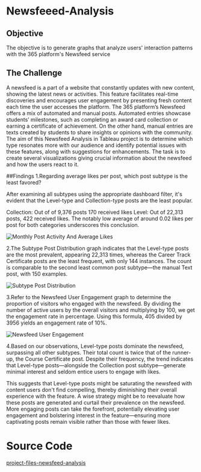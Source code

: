 # Newsfeeed-Analysis

## Objective
The objective is to generate graphs that analyze users' interaction patterns with the 365 platform's Newsfeed service

## The Challenge
A newsfeed is a part of a website that constantly updates with new content, showing the latest news or activities. This feature facilitates real-time discoveries and encourages user engagement by presenting fresh content each time the user accesses the platform.
The 365 platform’s Newsfeed offers a mix of automated and manual posts. Automated entries showcase students’ milestones, such as completing an award card collection or earning a certificate of achievement. On the other hand, manual entries are texts created by students to share insights or opinions with the community.
The aim of this Newsfeed Analysis in Tableau project is to determine which type resonates more with our audience and identify potential issues with these features, along with suggestions for enhancements. The task is to create several visualizations giving crucial information about the newsfeed and how the users react to it.

##Findings
1.Regarding average likes per post, which post subtype is the least favored?

After examining all subtypes using the appropriate dashboard filter, it's evident that the Level-type and Collection-type posts are the least popular.

Collection: Out of of 9,376 posts 170 received likes
Level: Out of 22,313 posts, 422 received likes.
The notably low average of around 0.02 likes per post for both categories underscores this conclusion.

![Monthly Post Activity And Average Likes](https://github.com/e-okiya/Newsfeeed-Analysis/assets/142568037/51a60a7f-9594-4bc7-9a1a-f017e16b2829)

2.The Subtype Post Distribution graph indicates that the Level-type posts are the most prevalent, appearing 22,313 times, whereas the Career Track Certificate posts are the least frequent, with only 144 instances. The count is comparable to the second least common post subtype—the manual Text post, with 150 examples.

![Subtype Post Distribution](https://github.com/e-okiya/Newsfeeed-Analysis/assets/142568037/21a0657b-141f-45b5-ae15-27eeeaf91e40)

3.Refer to the Newsfeed User Engagement graph to determine the proportion of visitors who engaged with the newsfeed. By dividing the number of active users by the overall visitors and multiplying by 100, we get the engagement rate in percentage. Using this formula, 405 divided by 3956 yields an engagement rate of 10%.

![Newsfeed User Engagement](https://github.com/e-okiya/Newsfeeed-Analysis/assets/142568037/748d4a7e-e85b-43f4-bc7d-1a60913612c2)

4.Based on our observations, Level-type posts dominate the newsfeed, surpassing all other subtypes. Their total count is twice that of the runner-up, the Course Certificate post. Despite their frequency, the trend indicates that Level-type posts—alongside the Collection post subtype—generate minimal interest and seldom entice users to engage with likes.

This suggests that Level-type posts might be saturating the newsfeed with content users don't find compelling, thereby diminishing their overall experience with the feature. A wise strategy might be to reevaluate how these posts are generated and curtail their prevalence on the newsfeed. More engaging posts can take the forefront, potentially elevating user engagement and bolstering interest in the feature—ensuring more captivating posts remain visible rather than those with fewer likes.

# Source Code 
[project-files-newsfeed-analysis](https://github.com/e-okiya/Newsfeeed-Analysis/files/14034009/project-files-newsfeed-analysis-in-tableau.zip)






